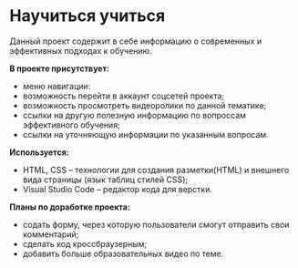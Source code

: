 # Научиться учиться

Данный проект содержит в себе информацию о современных и эффективных подходах к обучению.  

**В проекте присутствует:**
  * меню навигации:
  * возможность перейти в аккаунт соцсетей проекта;
  * возможность просмотреть видеоролики по данной тематике;
  * ссылки на другую полезную информацию по вопроссам эффективного обучения;
  * ссылки на уточняющую информации по указанным вопросам.  
  
**Используется:**
  * HTML, CSS – технологии для создания разметки(HTML) и внешнего вида страницы (язык таблиц стилей CSS);
  * Visual Studio Code – редактор кода для верстки.

**Планы по доработке проекта:**
  * содать форму, через которую пользователи смогут отправить свои комментарий;
  * сделать код кроссбраузерным;
  * добавить больше образовательных видео по теме.
